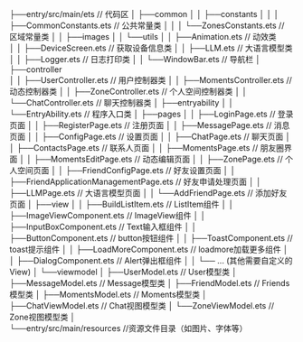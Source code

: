 ├──entry/src/main/ets	                 // 代码区
│  ├──common
│  │  ├──constants
│  │  │  ├──CommonConstants.ets          // 公共常量类
│  │  │  └──ZonesConstants.ets           // 区域常量类
│  │  ├──images
│  │  └──utils
│  │     ├──Animation.ets                // 动效类          
│  │     ├──DeviceScreen.ets             // 获取设备信息类
│  │     ├──LLM.ets                      // 大语言模型类
│  │     ├──Logger.ets                   // 日志打印类
│  │     └──WindowBar.ets                // 导航栏
│  ├──controller  
│  │  ├──UserController.ets               // 用户控制器类
│  │  ├──MomentsController.ets            // 动态控制器类
│  │  ├──ZoneController.ets               // 个人空间控制器类
│  │  └──ChatController.ets               // 聊天控制器类
│  ├──entryability
│  │  └──EntryAbility.ets	             // 程序入口类
│  ├──pages
│  │  ├──LoginPage.ets                             // 登录页面
│  │  ├──RegisterPage.ets                          // 注册页面
│  │  ├──MessagePage.ets                           // 消息页面
│  │  ├──ConfigPage.ets                            // 设置页面
│  │  ├──ChatPage.ets                              // 聊天页面
│  │  ├──ContactsPage.ets                          // 联系人页面
│  │  ├──MomentsPage.ets                           // 朋友圈界面
│  │  ├──MomentsEditPage.ets                       // 动态编辑页面
│  │  ├──ZonePage.ets                              // 个人空间页面
│  │  ├──FriendConfigPage.ets                      // 好友设置页面
│  │  ├──FriendApplicationManagementPage.ets       // 好友申请处理页面
│  │  ├──LLMPage.ets                               // 大语言模型页面
│  │  └──AddFriendPage.ets                         // 添加好友页面
│  ├──view
│  │  ├──BuildListItem.ets                 // ListItem组件
│  │  ├──ImageViewComponent.ets            // ImageView组件
│  │  ├──InputBoxComponent.ets             // Text输入框组件
│  │  ├──ButtonComponent.ets               // button按钮组件
│  │  ├──ToastComponent.ets                // toast提示组件
│  │  ├──LoadMoreComponent.ets             // loadmore加载更多组件
│  │  ├──DialogComponent.ets               // Alert弹出框组件
│  │  └── ... (其他需要自定义的View)
│  └──viewmodel
│     ├──UserModel.ets                    // User模型类
│     ├──MessageModel.ets                 // Message模型类
│     ├──FriendModel.ets                  // Friends模型类
│     ├──MomentsModel.ets                 // Moments模型类
│     ├──ChatViewModel.ets                // Chat视图模型类
│     └──ZoneViewModel.ets                // Zone视图模型类
│      
└──entry/src/main/resources	         //资源文件目录（如图片、字体等）